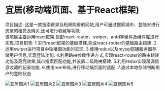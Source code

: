 # 宜居(移动端页面、基于React框架)
项目描述:
        这是一款搜索房源及租房购房的网站,​用户可通过搜索城市、登陆来进行房屋的租赁及购买,还可进行收藏等功能.  
        该项目主要运用react框架,搭配react-router、swiper、antd等组件及组件库进行实现.
​
项目职责:
1.实行react框架的基础搭建,完成react-router的基础路由搭建.
2.运用swiper进行项目中轮播图功能的实现.
3.使用redux以及mysql搭建服务器存储用户信息,实现登陆功能.
4.利用路由参数传递方式,实现react-router的路由跳转功能及高亮效果,城市搜索匹配功能,并设置二级路由搭建.
5.利用redux实现房源信息收藏的记录功能.
6.使用rem布局,进行移动端页面的适配.
7.通过本地存储判断用户的登陆状态

![宜居图片1](pic/shouye.png)
![宜居图片2](pic/denglu.png)
![宜居图片3](pic/liebiao.png)
![宜居图片4](pic/shouye.png)
![宜居图片5](pic/shouye.png)
